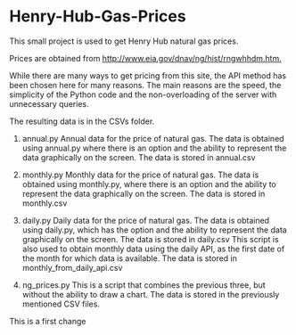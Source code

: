 # Henry-Hub-Gas-Prices

This small project is used to get Henry Hub natural gas prices.

Prices are obtained from <http://www.eia.gov/dnav/ng/hist/rngwhhdm.htm.>

While there are many ways to get pricing from this site,
the API method has been chosen here for many reasons.
The main reasons are the speed, the simplicity of the
Python code and the non-overloading of the server with
unnecessary queries.

The resulting data is in the CSVs folder.

1. annual.py
Annual data for the price of natural gas. The data is
obtained using annual.py where there is an option and the
ability to represent the data graphically on the screen.
The data is stored in annual.csv

2. monthly.py
Monthly data for the price of natural gas. The data is
obtained using monthly.py, where there is an option and
the ability to represent the data graphically on the
screen. The data is stored in monthly.csv

3. daily.py
Daily data for the price of natural gas. The data is
obtained using daily.py, which has the option and the
ability to represent the data graphically on the screen.
The data is stored in daily.csv
This script is also used to obtain monthly data using the
daily API, as the first date of the month for which data is
available. The data is stored in monthly_from_daily_api.csv

4. ng_prices.py
This is a script that combines the previous three, but
without the ability to draw a chart. The data is stored in
the previously mentioned CSV files.

This is a first change
